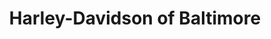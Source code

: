 ---
title: "Harley-Davidson of Baltimore"
url: /rosedale/harley-davidson-of-baltimore/
shop: Motorrad
---
